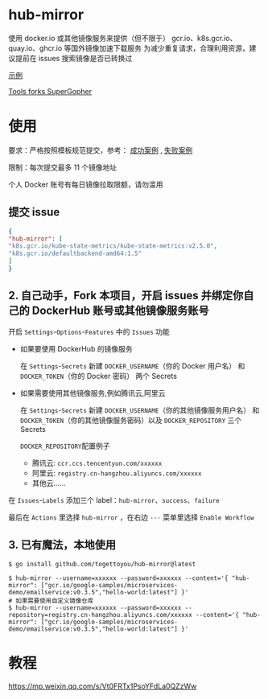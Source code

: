 # hub-mirror

使用 docker.io 或其他镜像服务来提供（但不限于） gcr.io、k8s.gcr.io、quay.io、ghcr.io 等国外镜像加速下载服务
为减少重复请求，合理利用资源，建议提前在 issues 搜索镜像是否已转换过

[示例](https://github.com/togettoyou/hub-mirror/issues?q=gcr.io%2Fgoogle-samples%2Fmicroservices-demo%2Femailservice%3Av0.3.5) 

[Tools forks SuperGopher](https://github.com/togettoyou/hub-mirror)

# 使用

要求：严格按照模板规范提交，参考： [成功案例](https://github.com/togettoyou/hub-mirror/issues/1) , [失败案例](https://github.com/togettoyou/hub-mirror/issues/2)

限制：每次提交最多 11 个镜像地址

个人 Docker 账号有每日镜像拉取限额，请勿滥用

## 提交 issue
```json
{
"hub-mirror": [
"k8s.gcr.io/kube-state-metrics/kube-state-metrics:v2.5.0",
"k8s.gcr.io/defaultbackend-amd64:1.5"
]
}
```

## 2. 自己动手，Fork 本项目，开启 issues 并绑定你自己的 DockerHub 账号或其他镜像服务账号

开启 `Settings`-`Options`-`Features` 中的 `Issues` 功能

- 如果要使用 DockerHub 的镜像服务

    在 `Settings`-`Secrets` 新建 `DOCKER_USERNAME`（你的 Docker 用户名） 和 `DOCKER_TOKEN`（你的 Docker 密码） 两个 Secrets
    
- 如果需要使用其他镜像服务,例如腾讯云,阿里云

    在 `Settings`-`Secrets` 新建 `DOCKER_USERNAME`（你的其他镜像服务用户名） 和 `DOCKER_TOKEN`（你的其他镜像服务密码）以及 `DOCKER_REPOSITORY` 三个 Secrets

    `DOCKER_REPOSITORY`配置例子 
    
    - 腾讯云: `ccr.ccs.tencentyun.com/xxxxxx`
    - 阿里云: `registry.cn-hangzhou.aliyuncs.com/xxxxxx`
    - 其他云……

在 `Issues`-`Labels` 添加三个 label：`hub-mirror`、`success`、`failure`

最后在 `Actions` 里选择 `hub-mirror` ，在右边 `···` 菜单里选择 `Enable Workflow`

## 3. 已有魔法，本地使用

```shell
$ go install github.com/togettoyou/hub-mirror@latest
```

```shell
$ hub-mirror --username=xxxxxx --password=xxxxxx --content='{ "hub-mirror": ["gcr.io/google-samples/microservices-demo/emailservice:v0.3.5","hello-world:latest"] }'
# 如果需要使用自定义镜像仓库
$ hub-mirror --username=xxxxxx --password=xxxxxx --repository=registry.cn-hangzhou.aliyuncs.com/xxxxxx --content='{ "hub-mirror": ["gcr.io/google-samples/microservices-demo/emailservice:v0.3.5","hello-world:latest"] }'
```

# 教程

https://mp.weixin.qq.com/s/Vt0FRTx1PsoYFdLa0QZzWw
